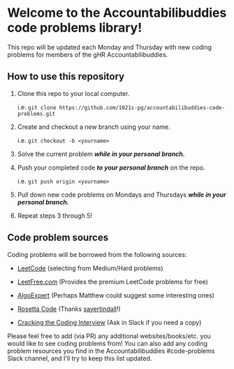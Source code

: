 # Welcome to the Accountabilibuddies code problems library!


This repo will be updated each Monday and Thursday with new coding problems for members of the gHR Accountabilibuddies.
  

## How to use this repository

 1. Clone this repo to your local computer.

	 i.e. `git clone https://github.com/1021s-pg/accountabilibuddies-code-problems.git`
 2. Create and checkout a new branch using your name.

	 i.e. `git checkout -b <yourname>`
	 
 3. Solve the current problem ***while in your personal branch.***
 4. Push your completed code ***to your personal branch*** on the repo.

	 i.e. `git push origin <yourname>`
	 
 5. Pull down new code problems on Mondays and Thursdays ***while in your personal branch.***
 6. Repeat steps 3 through 5!

## Code problem sources
  

Coding problems will be borrowed from the following sources:
  

-  [LeetCode](https://leetcode.com/) (selecting from Medium/Hard problems)

-  [LeetFree.com](https://leetfree.com) (Provides the premium LeetCode problems for free)

-  [AlgoExpert](https://www.algoexpert.io/questions) (Perhaps Matthew could suggest some interesting ones)

-  [Rosetta Code](https://rosettacode.org/wiki/Rosetta_Code) (Thanks [sayertindall](https://github.com/sayertindall)!)

-  [Cracking the Coding Interview](https://www.amazon.com/Cracking-Coding-Interview-Programming-Questions/dp/0984782850) (Ask in Slack if you need a copy)

  
  

Please feel free to add (via PR) any additional websites/books/etc. you would like to see coding problems from! You can also add any coding problem resources you find in the Accountabilibuddies #code-problems Slack channel, and I'll try to keep this list updated.